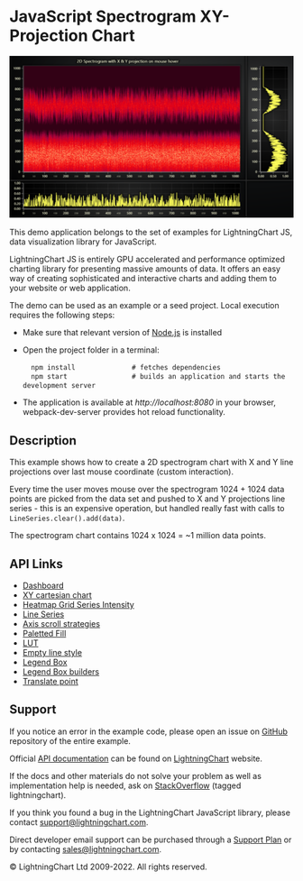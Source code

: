 # JavaScript Spectrogram XY-Projection Chart

![JavaScript Spectrogram XY-Projection Chart](spectrogramProjection-darkGold.png)

This demo application belongs to the set of examples for LightningChart JS, data visualization library for JavaScript.

LightningChart JS is entirely GPU accelerated and performance optimized charting library for presenting massive amounts of data. It offers an easy way of creating sophisticated and interactive charts and adding them to your website or web application.

The demo can be used as an example or a seed project. Local execution requires the following steps:

-   Make sure that relevant version of [Node.js](https://nodejs.org/en/download/) is installed
-   Open the project folder in a terminal:

          npm install              # fetches dependencies
          npm start                # builds an application and starts the development server

-   The application is available at _http://localhost:8080_ in your browser, webpack-dev-server provides hot reload functionality.


## Description

This example shows how to create a 2D spectrogram chart with X and Y line projections over last mouse coordinate (custom interaction).

Every time the user moves mouse over the spectrogram 1024 + 1024 data points are picked from the data set and pushed to X and Y projections line series - this is an expensive operation, but handled really fast with calls to `LineSeries.clear().add(data)`.

The spectrogram chart contains 1024 x 1024 = ~1 million data points.


## API Links

* [Dashboard]
* [XY cartesian chart]
* [Heatmap Grid Series Intensity]
* [Line Series]
* [Axis scroll strategies]
* [Paletted Fill]
* [LUT]
* [Empty line style]
* [Legend Box]
* [Legend Box builders]
* [Translate point]


## Support

If you notice an error in the example code, please open an issue on [GitHub][0] repository of the entire example.

Official [API documentation][1] can be found on [LightningChart][2] website.

If the docs and other materials do not solve your problem as well as implementation help is needed, ask on [StackOverflow][3] (tagged lightningchart).

If you think you found a bug in the LightningChart JavaScript library, please contact support@lightningchart.com.

Direct developer email support can be purchased through a [Support Plan][4] or by contacting sales@lightningchart.com.

[0]: https://github.com/Arction/
[1]: https://lightningchart.com/lightningchart-js-api-documentation/
[2]: https://lightningchart.com
[3]: https://stackoverflow.com/questions/tagged/lightningchart
[4]: https://lightningchart.com/support-services/

© LightningChart Ltd 2009-2022. All rights reserved.


[Dashboard]: https://lightningchart.com/lightningchart-js-api-documentation/v4.0.0/classes/Dashboard.html
[XY cartesian chart]: https://lightningchart.com/lightningchart-js-api-documentation/v4.0.0/classes/ChartXY.html
[Heatmap Grid Series Intensity]: https://lightningchart.com/lightningchart-js-api-documentation/v4.0.0/classes/HeatmapGridSeriesIntensityValues.html
[Line Series]: https://lightningchart.com/lightningchart-js-api-documentation/v4.0.0/classes/LineSeries.html
[Axis scroll strategies]: https://lightningchart.com/lightningchart-js-api-documentation/v4.0.0/variables/AxisScrollStrategies.html
[Paletted Fill]: https://lightningchart.com/lightningchart-js-api-documentation/v4.0.0/classes/PalettedFill.html
[LUT]: https://lightningchart.com/lightningchart-js-api-documentation/v4.0.0/classes/LUT.html
[Empty line style]: https://lightningchart.com/lightningchart-js-api-documentation/v4.0.0/variables/emptyLine.html
[Legend Box]: https://lightningchart.com/lightningchart-js-api-documentation/v4.0.0/classes/Chart.html#addLegendBox
[Legend Box builders]: https://lightningchart.com/lightningchart-js-api-documentation/v4.0.0/variables/LegendBoxBuilders.html
[Translate point]: https://lightningchart.com/lightningchart-js-api-documentation/v4.0.0/functions/translatePoint.html

